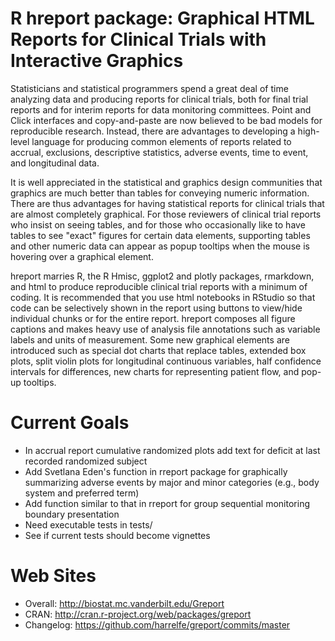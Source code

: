R hreport package: Graphical HTML Reports for Clinical Trials with Interactive Graphics
=======
Statisticians and statistical programmers spend a great deal of time analyzing data and producing reports for clinical trials, both for final trial reports and for interim reports for data monitoring committees.  Point and Click interfaces and copy-and-paste are now believed to be bad models for reproducible research.  Instead, there are advantages to developing a high-level language for producing common elements of reports related to accrual, exclusions, descriptive statistics, adverse events, time to event, and longitudinal data.

It is well appreciated in the statistical and graphics design communities that graphics are much better than tables for conveying numeric information.  There are thus advantages for having statistical reports for clinical trials that are almost completely graphical.   For those reviewers of clinical trial reports who insist on seeing tables, and for those who occasionally like to have tables to see "exact" figures for certain data elements, supporting tables and other numeric data can appear as popup tooltips when the mouse is hovering over a graphical element.

hreport marries R, the R Hmisc, ggplot2 and plotly packages, rmarkdown, and html
to produce reproducible clinical trial reports with a minimum of
coding.  It is recommended that you use html notebooks in RStudio so that code can be selectively shown in the report using buttons to view/hide individual chunks or for the entire report.
hreport composes all figure captions and makes heavy use of
analysis file annotations such as variable labels and units of
measurement.  Some new graphical elements are introduced such as
special dot charts that replace tables, extended box plots, split
violin plots for longitudinal continuous variables, half confidence
intervals for differences, new charts for representing patient flow,
and pop-up tooltips.

Current Goals
=============
* In accrual report cumulative randomized plots add text for deficit at last recorded randomized subject
* Add Svetlana Eden's function in rreport package for graphically summarizing adverse events by major and minor categories (e.g., body system and preferred term)
* Add function similar to that in rreport for group sequential monitoring boundary presentation
* Need executable tests in tests/
* See if current tests should become vignettes


Web Sites
=============
* Overall: http://biostat.mc.vanderbilt.edu/Greport
* CRAN: http://cran.r-project.org/web/packages/greport
* Changelog: https://github.com/harrelfe/greport/commits/master
